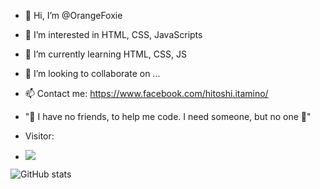 - 👋 Hi, I’m @OrangeFoxie
- 👀 I’m interested in HTML, CSS, JavaScripts
- 🌱 I’m currently learning HTML, CSS, JS
- 💞️ I’m looking to collaborate on ...
- 📫 Contact me: https://www.facebook.com/hitoshi.itamino/

- "🌱 I have no friends, to help me code. I need someone, but no one 👀"
- Visitor:
- ![](https://visitor-badge.laobi.icu/badge?page_id=OrangeFoxie.OrangeFoxie)

![GitHub stats](https://github-readme-stats.vercel.app/api?username=OrangeFoxie&show_icons=true&theme=tokyonight)









<!---
OrangeFoxie/OrangeFoxie is a ✨ special ✨ repository because its `README.md` (this file) appears on your GitHub profile.
You can click the Preview link to take a look at your changes.
--->
